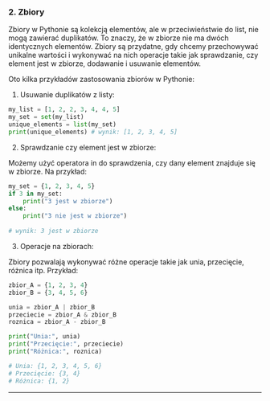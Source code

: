 ### 2. Zbiory

Zbiory w Pythonie są kolekcją elementów, ale w przeciwieństwie do list, nie mogą zawierać duplikatów. To znaczy, że w zbiorze nie ma dwóch identycznych elementów. Zbiory są przydatne, gdy chcemy przechowywać unikalne wartości i wykonywać na nich operacje takie jak sprawdzanie, czy element jest w zbiorze, dodawanie i usuwanie elementów.

Oto kilka przykładów zastosowania zbiorów w Pythonie:

1. Usuwanie duplikatów z listy:

```python
my_list = [1, 2, 2, 3, 4, 4, 5]
my_set = set(my_list)
unique_elements = list(my_set)
print(unique_elements) # wynik: [1, 2, 3, 4, 5]
```

2. Sprawdzanie czy element jest w zbiorze:

Możemy użyć operatora in do sprawdzenia, czy dany element znajduje się w zbiorze. Na przykład:

```python
my_set = {1, 2, 3, 4, 5}
if 3 in my_set:
    print("3 jest w zbiorze")
else:
    print("3 nie jest w zbiorze")
    
# wynik: 3 jest w zbiorze
```

3. Operacje na zbiorach:

Zbiory pozwalają wykonywać różne operacje takie jak unia, przecięcie, różnica itp. Przykład:
```python
zbior_A = {1, 2, 3, 4}
zbior_B = {3, 4, 5, 6}

unia = zbior_A | zbior_B
przeciecie = zbior_A & zbior_B
roznica = zbior_A - zbior_B

print("Unia:", unia)
print("Przecięcie:", przeciecie)
print("Różnica:", roznica)

# Unia: {1, 2, 3, 4, 5, 6}
# Przecięcie: {3, 4}
# Różnica: {1, 2}
```

<hr>